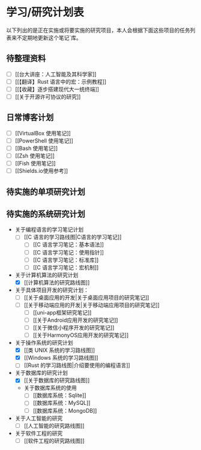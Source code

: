 # 学习/研究计划表

以下列出的是正在实施或将要实施的研究项目，本人会根据下面这些项目的任务列表来不定期地更新这个笔记`库。

## 待整理资料

- [ ] [[台大讲座：人工智能及其科学家]]
- [ ] [[【翻译】Rust 语言中的宏：示例教程]]
- [ ] [[【收藏】逐步搭建现代大一统终端]]
- [ ] [[关于开源许可协议的研究]]

## 日常博客计划

- [ ] [[VirtualBox 使用笔记]]
- [ ] [[PowerShell 使用笔记]]
- [ ] [[Bash 使用笔记]]
- [ ] [[Zsh 使用笔记]]
- [ ] [[Fish 使用笔记]]
- [ ] [[Shields.io使用参考]]

## 待实施的单项研究计划

## 待实施的系统研究计划

- 关于编程语言的学习笔记计划
  - [ ] [[C 语言的学习路线图|C语言的学习笔记]]
    - [ ] [[C 语言学习笔记：基本语法]]
    - [ ] [[C 语言学习笔记：使用指针]]
    - [ ] [[C 语言学习笔记：标准库]]
    - [ ] [[C 语言学习笔记：宏机制]]

- 关于计算机算法的研究计划
  - [x] [[计算机算法的研究路线图]]

- 关于具体项目开发的研究计划：
  - [ ] [[关于桌面应用的开发|关于桌面应用项目的研究笔记]]
  - [ ] [[关于移动端应用的开发|关于移动端应用项目的研究笔记]]
    - [ ] [[uni-app框架研究笔记]]
    - [ ] [[关于Android应用开发的研究笔记]]
    - [ ] [[关于微信小程序开发的研究笔记]]
    - [ ] [[关于HarmonyOS应用开发的研究笔记]]
    
- 关于操作系统的研究计划
  - [x] [[类 UNIX 系统的学习路线图]]
  - [x] [[Windows 系统的学习路线图]]
  - [ ] [[Rust 的学习路线图|介绍要使用的编程语言]]

- 关于数据库的研究计划
  - [x] [[关于数据库的研究路线图]]
  - 关于数据库系统的使用
    - [ ] [[数据库系统：Sqlite]]
    - [ ] [[数据库系统：MySQL]]
    - [ ] [[数据库系统：MongoDB]]

- 关于人工智能的研究
  - [ ] [[人工智能的研究路线图]]

- 关于软件工程的研究
  - [ ] [[软件工程的研究路线图]]
